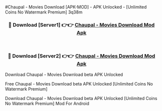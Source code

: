 #Chaupal - Movies Download [APK-MOD] - APK Unlocked - [Unlimited Coins No Watermark Premium] 3q38m



<div align="center">

<h3>🔴 Download [Server1] 👉👉 <a href="https://momento.my/?title=Chaupal_-_Movies_Download">Chaupal - Movies Download Mod Apk</a></h3><br>

<h3>🔴 Download [Server2] 👉👉 <a href="https://momento.my/?title=Chaupal_-_Movies_Download">Chaupal - Movies Download Mod Apk</a></h3>
</div>



Download Chaupal - Movies Download beta APK Unlocked

Free Chaupal - Movies Download beta APK Unlocked [Unlimited Coins No Watermark Premium]

Download Chaupal - Movies Download beta APK Unlocked [Unlimited Coins No Watermark Premium] Mod For Android
